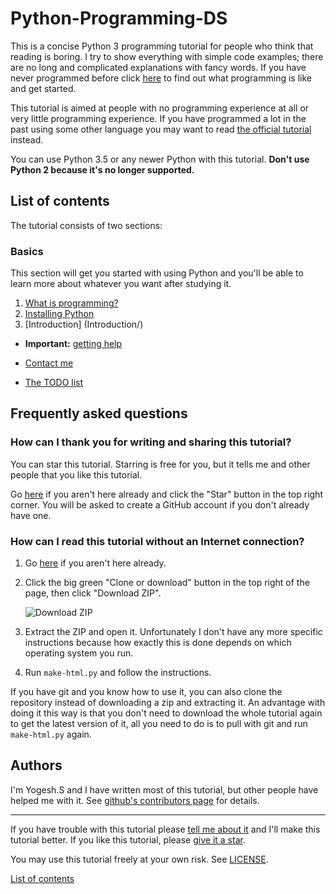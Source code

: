 # Python-Programming-DS

This is a concise Python 3 programming tutorial for people who think
that reading is boring. I try to show everything with simple code
examples; there are no long and complicated explanations with fancy
words. If you have never programmed before click
[here](Introduction/what-is-programming.md) to find out what programming is
like and get started.

This tutorial is aimed at people with no programming experience at all
or very little programming experience. If you have programmed a lot in
the past using some other language you may want to read [the official
tutorial](https://docs.python.org/3/tutorial/) instead.

You can use Python 3.5 or any newer Python with this tutorial. **Don't
use Python 2 because it's no longer supported.**

## List of contents

The tutorial consists of two sections:

### Basics

This section will get you started with using Python and you'll be able
to learn more about whatever you want after studying it.

1. [What is programming?](Introduction/what-is-programming.md)
2. [Installing Python](Introduction/installing-python.md)
3. [Introduction] (Introduction/)

- **Important:** [getting help](getting-help.md)
- [Contact me](contact-me.md)

- [The TODO list](TODO.md)

## Frequently asked questions

### How can I thank you for writing and sharing this tutorial?

You can star this tutorial. Starring is free for you, but it tells me
and other people that you like this tutorial.

Go [here](https://github.com/yogeshcenation/Python-Programming-DS) if you aren't here
already and click the "Star" button in the top right corner. You will be
asked to create a GitHub account if you don't already have one.

### How can I read this tutorial without an Internet connection?

1. Go [here](https://github.com/yogeshcenation/Python-Programming-DS) if you aren't
    here already.
2. Click the big green "Clone or download" button in the top right of
    the page, then click "Download ZIP".

    ![Download ZIP](images/download-me.png)

3. Extract the ZIP and open it. Unfortunately I don't have any more
    specific instructions because how exactly this is done depends on
    which operating system you run.
4. Run `make-html.py` and follow the instructions.

If you have git and you know how to use it, you can also clone the
repository instead of downloading a zip and extracting it. An advantage
with doing it this way is that you don't need to download the whole
tutorial again to get the latest version of it, all you need to do is to
pull with git and run `make-html.py` again.

## Authors

I'm Yogesh.S and I have written most of this tutorial, but other people have helped me with it.
See [github's contributors page]() for details.

***

If you have trouble with this tutorial please [tell me about
it](./contact-me.md) and I'll make this tutorial better. If you
like this tutorial, please [give it a
star](./README.md#how-can-i-thank-you-for-writing-and-sharing-this-tutorial).

You may use this tutorial freely at your own risk. See
[LICENSE](./LICENSE).

[List of contents](./README.md#list-of-contents)
